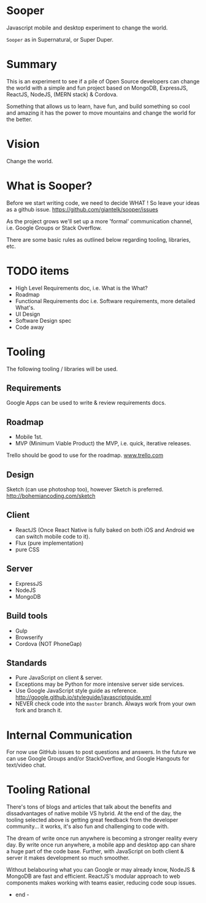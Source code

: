 # Sooper
Javascript mobile and desktop experiment to change the world.

`Sooper` as in Supernatural, or Super Duper.

# Summary
This is an experiment to see if a pile of Open Source developers can change the world with a simple and fun project based on MongoDB, ExpressJS, ReactJS, NodeJS, (MERN stack) & Cordova. 

Something that allows us to learn, have fun, and build something so cool and amazing it has the power to move mountains and change the world for the better. 

# Vision
Change the world. 

# What is Sooper?
Before we start writing code, we need to decide WHAT ! So leave your ideas as a github issue. https://github.com/giantelk/sooper/issues

As the project grows we'll set up a more 'formal' communication channel, i.e. Google Groups or Stack Overflow.

There are some basic rules as outlined below regarding tooling, libraries, etc.

# TODO items
- High Level Requirements doc, i.e. What is the What?
- Roadmap
- Functional Requirements doc i.e. Software requirements, more detailed What's.
- UI Design
- Software Design spec
- Code away

# Tooling
The following tooling / libraries will be used.

## Requirements
Google Apps can be used to write & review requirements docs.

## Roadmap
- Mobile 1st.
- MVP (Minimum Viable Product) the MVP, i.e. quick, iterative releases.

Trello should be good to use for the roadmap.
www.trello.com

## Design
Sketch (can use photoshop too), however Sketch is preferred. http://bohemiancoding.com/sketch

## Client
- ReactJS (Once React Native is fully baked on both iOS and Android we can switch mobile code to it).
- Flux (pure implementation)
- pure CSS

## Server
- ExpressJS
- NodeJS
- MongoDB

## Build tools
- Gulp
- Browserify
- Cordova (NOT PhoneGap)

## Standards
- Pure JavaScript on client & server. 
- Exceptions may be Python for more intensive server side services.
- Use Google JavaScript style guide as reference. http://google.github.io/styleguide/javascriptguide.xml
- NEVER check code into the `master` branch. Always work from your own fork and branch it.

# Internal Communication
For now use GitHub issues to post questions and answers. In the future we can use Google Groups and/or StackOverflow, and Google Hangouts for text/video chat. 

# Tooling Rational
There's tons of blogs and articles that talk about the benefits and dissadvantages of native mobile VS hybrid. At the end of the day, the tooling selected above is getting great feedback from the developer community... it works, it's also fun and challenging to code with. 

The dream of write once run anywhere is becoming a stronger reality every day. By write once run anywhere, a mobile app and desktop app can share a huge part of the code base. Further, with JavaScript on both client & server it makes development so much smoother.

Without belabouring what you can Google or may already know, NodeJS & MongoDB are fast and efficient. ReactJS's modular approach to web components makes working with teams easier, reducing code soup issues.

- end -
